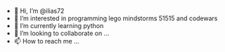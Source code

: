 - 👋 Hi, I’m @ilias72
- 👀 I’m interested in programming lego mindstorms 51515 and codewars
- 🌱 I’m currently learning python
- 💞️ I’m looking to collaborate on ...
- 📫 How to reach me ...

<!---
ilias72/ilias72 is a ✨ special ✨ repository because its `README.md` (this file) appears on your GitHub profile.
You can click the Preview link to take a look at your changes.
--->
